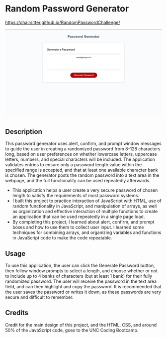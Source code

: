 # Random Password Generator

https://chairsitter.github.io/RandomPasswordChallenge/

![Screenshot of random password generator site](./assets/images/password-screenshot.jpg)

## Description

This password generator uses alert, confirm, and prompt window messages to guide the user in creating a randomized password from 8-128 characters long, 
based on user preferences on whether lowercase letters, uppercase letters, numbers, and special characters will be included. 
The application validates entries to ensure only a password length value within the specified range is accepted, and that at least one available 
character bank is chosen. The generator posts the random password into a text area in the webpage, and the full functionality can be used repeatedly afterwards. 

- This application helps a user create a very secure password of chosen length to satisfy the requirements of most password systems. 
- I built this project to practice interaction of JavaScript with HTML, use of random functionality in JavaScript, and manipulation of arrays, as well as
organization and effective interaction of multiple functions to create an application that can be used repeatedly in a single page load.
- By completing this project, I learned about alert, confirm, and prompt boxes and how to use them to collect user input. I learned some techniques for
combining arrays, and organizing variables and functions in JavaScript code to make the code repeatable. 

## Usage

To use this application, the user can click the Generate Password button, then follow window prompts to select a length, and choose whether or 
not to include up to 4 banks of characters (but at least 1 bank) for their fully randomized password. The user will receive the password in the text area
field, and can then highlight and copy the password. It is recommended that the user saves the password or writes it down, as these passwords are 
very secure and difficult to remember. 

## Credits

Credit for the main design of this project, and the HTML, CSS, and around 50% of the JavaScript code, goes to the UNC Coding Bootcamp. 